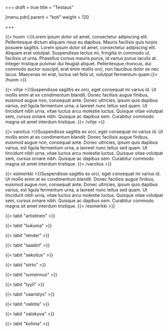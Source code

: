+++
draft = true
title = "Testaus"

[menu.pdn]
    parent = "koti"
    weight = 120

+++

{{< huom >}}Lorem ipsum dolor sit amet, consectetur adipiscing elit. Pellentesque dictum aliquam risus eu dapibus. Mauris facilisis quis turpis posuere sagittis. Lorem ipsum dolor sit amet, consectetur adipiscing elit. Aliquam erat volutpat. Suspendisse lectus mi, fringilla in commodo ut, facilisis ut urna. Phasellus cursus mauris purus, id varius purus iaculis at. Integer tristique pulvinar dui feugiat aliquet. Pellentesque rhoncus, dui commodo auctor suscipit, erat enim mollis orci, non faucibus dolor ex nec lacus. Maecenas mi erat, luctus vel felis ut, volutpat fermentum quam.{{< /huom >}}

{{< vihje >}}Suspendisse sagittis ex orci, eget consequat mi varius id. Ut mollis enim at ex condimentum blandit. Donec facilisis augue finibus, euismod augue non, consequat ante. Donec ultricies, ipsum quis dapibus varius, est ligula fermentum urna, a laoreet nunc tellus sed quam. Ut tincidunt nibh urna, vitae luctus arcu molestie luctus. Quisque vitae volutpat sem, cursus ornare nibh. Quisque ac dapibus sem. Curabitur commodo magna sit amet interdum tristique. {{< /vihje >}}

{{< varoitus >}}Suspendisse sagittis ex orci, eget consequat mi varius id. Ut mollis enim at ex condimentum blandit. Donec facilisis augue finibus, euismod augue non, consequat ante. Donec ultricies, ipsum quis dapibus varius, est ligula fermentum urna, a laoreet nunc tellus sed quam. Ut tincidunt nibh urna, vitae luctus arcu molestie luctus. Quisque vitae volutpat sem, cursus ornare nibh. Quisque ac dapibus sem. Curabitur commodo magna sit amet interdum tristique. {{< /varoitus >}}

{{< esimerkki >}}Suspendisse sagittis ex orci, eget consequat mi varius id. Ut mollis enim at ex condimentum blandit. Donec facilisis augue finibus, euismod augue non, consequat ante. Donec ultricies, ipsum quis dapibus varius, est ligula fermentum urna, a laoreet nunc tellus sed quam. Ut tincidunt nibh urna, vitae luctus arcu molestie luctus. Quisque vitae volutpat sem, cursus ornare nibh. Quisque ac dapibus sem. Curabitur commodo magna sit amet interdum tristique. {{< /esimerkki >}}

{{< tabit "artistinen" >}}

{{< tabit "liukuma" >}}

{{< tabit "render" >}}

{{< tabit "saadot" >}}

{{< tabit "sekoitus" >}}

{{< tabit "siirto" >}}

{{< tabit "sumennus" >}}

{{< tabit "tyyli" >}}

{{< tabit "vaaristys" >}}

{{< tabit "valinta" >}}

{{< tabit "valokuva" >}}

{{< tabit "kohina" >}}
